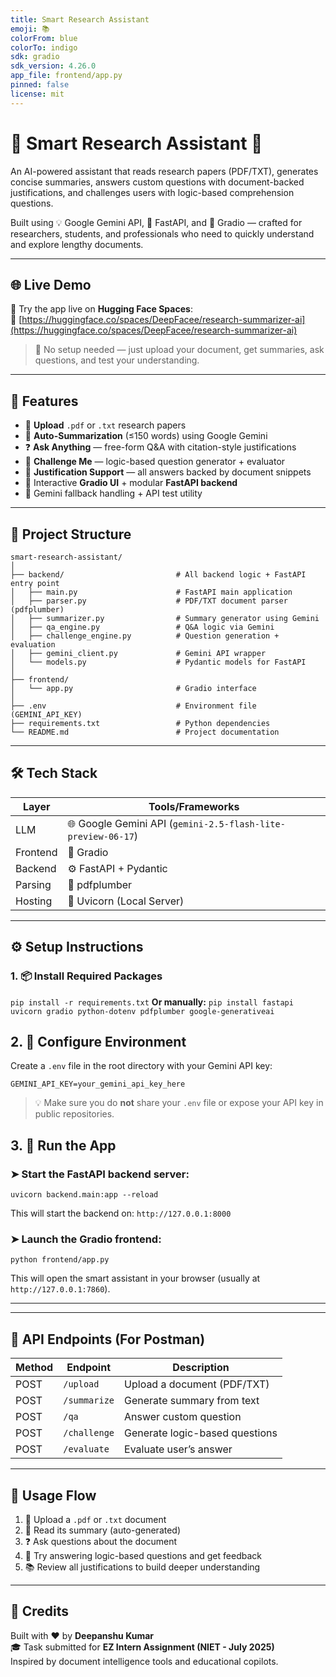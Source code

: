 ```yaml
---
title: Smart Research Assistant
emoji: 📚
colorFrom: blue
colorTo: indigo
sdk: gradio
sdk_version: 4.26.0
app_file: frontend/app.py
pinned: false
license: mit
---
```


# 📄 Smart Research Assistant 🤖

An AI-powered assistant that reads research papers (PDF/TXT), generates concise summaries, answers custom questions with document-backed justifications, and challenges users with logic-based comprehension questions.

Built using 💡 Google Gemini API, 🧠 FastAPI, and 🎨 Gradio — crafted for researchers, students, and professionals who need to quickly understand and explore lengthy documents.

---

## 🌐 Live Demo

🚀 Try the app live on **Hugging Face Spaces**:  
🔗 [https://huggingface.co/spaces/DeepFacee/research-summarizer-ai](https://huggingface.co/spaces/DeepFacee/research-summarizer-ai)

> 💬 No setup needed — just upload your document, get summaries, ask questions, and test your understanding.

---
## 🚀 Features

- 📂 **Upload** `.pdf` or `.txt` research papers
- 📝 **Auto-Summarization** (≤150 words) using Google Gemini
- ❓ **Ask Anything** — free-form Q&A with citation-style justifications
- 🧠 **Challenge Me** — logic-based question generator + evaluator
- 🧾 **Justification Support** — all answers backed by document snippets
- 🎯 Interactive **Gradio UI** + modular **FastAPI backend**
- 📡 Gemini fallback handling + API test utility

---

## 🧱 Project Structure

```
smart-research-assistant/
│
├── backend/                         # All backend logic + FastAPI entry point
│   ├── main.py                      # FastAPI main application
│   ├── parser.py                    # PDF/TXT document parser (pdfplumber)
│   ├── summarizer.py                # Summary generator using Gemini
│   ├── qa_engine.py                 # Q&A logic via Gemini
│   ├── challenge_engine.py          # Question generation + evaluation
│   ├── gemini_client.py             # Gemini API wrapper
│   └── models.py                    # Pydantic models for FastAPI
│
├── frontend/
│   └── app.py                       # Gradio interface
│
├── .env                             # Environment file (GEMINI_API_KEY)
├── requirements.txt                 # Python dependencies
└── README.md                        # Project documentation
```

---

## 🛠️ Tech Stack

| Layer     | Tools/Frameworks              |
|-----------|-------------------------------|
| LLM       | 🌐 Google Gemini API (`gemini-2.5-flash-lite-preview-06-17`) |
| Frontend  | 🎨 Gradio                    |
| Backend   | ⚙️ FastAPI + Pydantic         |
| Parsing   | 📄 pdfplumber                 |
| Hosting   | 🔁 Uvicorn (Local Server)     |

---

## ⚙️ Setup Instructions

### 1. 📦 Install Required Packages

```pip install -r requirements.txt```
**Or manually:** ```pip install fastapi uvicorn gradio python-dotenv pdfplumber google-generativeai```

## 2. 🔐 Configure Environment

Create a `.env` file in the root directory with your Gemini API key:

```
GEMINI_API_KEY=your_gemini_api_key_here
```

> 💡 Make sure you do **not** share your `.env` file or expose your API key in public repositories.

## 3. 🚀 Run the App

### ➤ Start the FastAPI backend server:

```
uvicorn backend.main:app --reload
```

This will start the backend on: `http://127.0.0.1:8000`

### ➤ Launch the Gradio frontend:

```
python frontend/app.py
```

This will open the smart assistant in your browser (usually at `http://127.0.0.1:7860`).

---

---

## 📮 API Endpoints (For Postman)

| Method | Endpoint       | Description                        |
|--------|----------------|------------------------------------|
| POST   | `/upload`      | Upload a document (PDF/TXT)        |
| POST   | `/summarize`   | Generate summary from text         |
| POST   | `/qa`          | Answer custom question             |
| POST   | `/challenge`   | Generate logic-based questions     |
| POST   | `/evaluate`    | Evaluate user’s answer             |

---

## 🧪 Usage Flow

1. 📂 Upload a `.pdf` or `.txt` document
2. 📝 Read its summary (auto-generated)
3. ❓ Ask questions about the document
4. 🧠 Try answering logic-based questions and get feedback
5. 📚 Review all justifications to build deeper understanding

---

## 🙌 Credits

Built with ❤️ by **Deepanshu Kumar**  
🎓 Task submitted for **EZ Intern Assignment (NIET - July 2025)**  
Inspired by document intelligence tools and educational copilots.